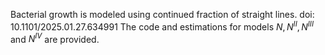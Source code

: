 Bacterial growth is modeled using continued fraction of straight lines. doi: 10.1101/2025.01.27.634991
The code and estimations for models $N,N^{II},N^{III}$ and $N^{IV}$ are provided.

